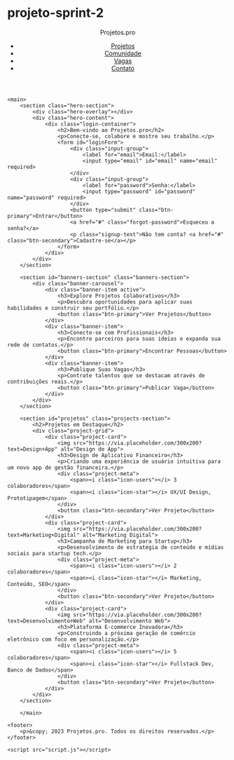 # projeto-sprint-2
<!DOCTYPE html>
<html lang="pt-BR">
<head>
    <meta charset="UTF-8">
    <meta name="viewport" content="width=device-width, initial-scale=1.0">
    <title>Projetos.pro - Seu Hub Profissional</title>
    <link rel="stylesheet" href="style.css">
    <link href="https://fonts.googleapis.com/css2?family=Poppins:wght@300;400;600;700&display=swap" rel="stylesheet">
</head>
<body>
    <header>
        <nav class="navbar">
            <div class="logo">Projetos.pro</div>
            <ul class="nav-links">
                <li><a href="#projetos">Projetos</a></li>
                <li><a href="#comunidade">Comunidade</a></li>
                <li><a href="#vagas">Vagas</a></li>
                <li><a href="#contato">Contato</a></li>
            </ul>
            <div class="burger">
                <div class="line1"></div>
                <div class="line2"></div>
                <div class="line3"></div>
            </div>
        </nav>
    </header>

    <main>
        <section class="hero-section">
            <div class="hero-overlay"></div>
            <div class="hero-content">
                <div class="login-container">
                    <h2>Bem-vindo ao Projetos.pro</h2>
                    <p>Conecte-se, colabore e mostre seu trabalho.</p>
                    <form id="loginForm">
                        <div class="input-group">
                            <label for="email">Email:</label>
                            <input type="email" id="email" name="email" required>
                        </div>
                        <div class="input-group">
                            <label for="password">Senha:</label>
                            <input type="password" id="password" name="password" required>
                        </div>
                        <button type="submit" class="btn-primary">Entrar</button>
                        <a href="#" class="forgot-password">Esqueceu a senha?</a>
                        <p class="signup-text">Não tem conta? <a href="#" class="btn-secondary">Cadastre-se</a></p>
                    </form>
                </div>
            </div>
        </section>

        <section id="banners-section" class="banners-section">
            <div class="banner-carousel">
                <div class="banner-item active">
                    <h3>Explore Projetos Colaborativos</h3>
                    <p>Descubra oportunidades para aplicar suas habilidades e construir seu portfólio.</p>
                    <button class="btn-primary">Ver Projetos</button>
                </div>
                <div class="banner-item">
                    <h3>Conecte-se com Profissionais</h3>
                    <p>Encontre parceiros para suas ideias e expanda sua rede de contatos.</p>
                    <button class="btn-primary">Encontrar Pessoas</button>
                </div>
                <div class="banner-item">
                    <h3>Publique Suas Vagas</h3>
                    <p>Contrate talentos que se destacam através de contribuições reais.</p>
                    <button class="btn-primary">Publicar Vaga</button>
                </div>
            </div>
        </section>

        <section id="projetos" class="projects-section">
            <h2>Projetos em Destaque</h2>
            <div class="project-grid">
                <div class="project-card">
                    <img src="https://via.placeholder.com/300x200?text=Design+App" alt="Design de App">
                    <h3>Design de Aplicativo Financeiro</h3>
                    <p>Criando uma experiência de usuário intuitiva para um novo app de gestão financeira.</p>
                    <div class="project-meta">
                        <span><i class="icon-users"></i> 3 colaboradores</span>
                        <span><i class="icon-star"></i> UX/UI Design, Prototipagem</span>
                    </div>
                    <button class="btn-secondary">Ver Projeto</button>
                </div>
                <div class="project-card">
                    <img src="https://via.placeholder.com/300x200?text=Marketing+Digital" alt="Marketing Digital">
                    <h3>Campanha de Marketing para Startup</h3>
                    <p>Desenvolvimento de estratégia de conteúdo e mídias sociais para startup tech.</p>
                    <div class="project-meta">
                        <span><i class="icon-users"></i> 2 colaboradores</span>
                        <span><i class="icon-star"></i> Marketing, Conteúdo, SEO</span>
                    </div>
                    <button class="btn-secondary">Ver Projeto</button>
                </div>
                <div class="project-card">
                    <img src="https://via.placeholder.com/300x200?text=Desenvolvimento+Web" alt="Desenvolvimento Web">
                    <h3>Plataforma E-commerce Inovadora</h3>
                    <p>Construindo a próxima geração de comércio eletrônico com foco em personalização.</p>
                    <div class="project-meta">
                        <span><i class="icon-users"></i> 5 colaboradores</span>
                        <span><i class="icon-star"></i> Fullstack Dev, Banco de Dados</span>
                    </div>
                    <button class="btn-secondary">Ver Projeto</button>
                </div>
            </div>
        </section>

        </main>

    <footer>
        <p>&copy; 2023 Projetos.pro. Todos os direitos reservados.</p>
    </footer>

    <script src="script.js"></script>
</body>
</html>
